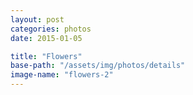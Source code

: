 ```yaml
---
layout: post
categories: photos
date: 2015-01-05

title: "Flowers"
base-path: "/assets/img/photos/details"
image-name: "flowers-2"
---
```

